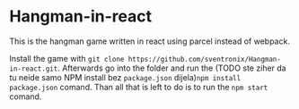 # Hangman-in-react
This is the hangman game written in react using parcel instead of webpack.

Install the game with ```git clone https://github.com/sventronix/Hangman-in-react.git```. Afterwards go into the folder and run the (TODO ste ziher da tu neide samo NPM install bez `package.json` dijela)```npm install package.json``` comand. Than all that is left to do is to run the ```npm start``` comand.

